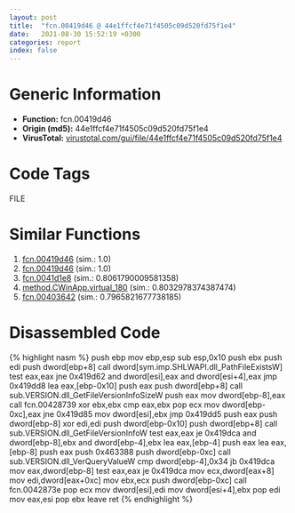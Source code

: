 ```yaml
---
layout: post
title:  "fcn.00419d46 @ 44e1ffcf4e71f4505c09d520fd75f1e4"
date:   2021-08-30 15:52:19 +0300
categories: report
index: false
---
```


# Generic Information
- **Function:** fcn.00419d46
- **Origin (md5):** 44e1ffcf4e71f4505c09d520fd75f1e4
- **VirusTotal:** [virustotal.com/gui/file/44e1ffcf4e71f4505c09d520fd75f1e4][virustotal_ref]

# Code Tags
<span class="tag" id="FILE">FILE</span>


# Similar Functions

1. [fcn.00419d46][similar_1_ref] (sim.: 1.0)
2. [fcn.00419d46][similar_2_ref] (sim.: 1.0)
3. [fcn.0041d1e8][similar_3_ref] (sim.: 0.8061790009581358)
4. [method.CWinApp.virtual\_180][similar_4_ref] (sim.: 0.8032978374387474)
5. [fcn.00403642][similar_5_ref] (sim.: 0.7965821677738185)


# Disassembled Code

{% highlight nasm %}
push ebp
mov ebp,esp
sub esp,0x10
push ebx
push edi
push dword[ebp+8]
call dword[sym.imp.SHLWAPI.dll_PathFileExistsW]
test eax,eax
jne 0x419d62
and dword[esi],eax
and dword[esi+4],eax
jmp 0x419dd8
lea eax,[ebp-0x10]
push eax
push dword[ebp+8]
call sub.VERSION.dll_GetFileVersionInfoSizeW
push eax
mov dword[ebp-8],eax
call fcn.00428739
xor ebx,ebx
cmp eax,ebx
pop ecx
mov dword[ebp-0xc],eax
jne 0x419d85
mov dword[esi],ebx
jmp 0x419dd5
push eax
push dword[ebp-8]
xor edi,edi
push dword[ebp-0x10]
push dword[ebp+8]
call sub.VERSION.dll_GetFileVersionInfoW
test eax,eax
je 0x419dca
and dword[ebp-8],ebx
and dword[ebp-4],ebx
lea eax,[ebp-4]
push eax
lea eax,[ebp-8]
push eax
push 0x463388
push dword[ebp-0xc]
call sub.VERSION.dll_VerQueryValueW
cmp dword[ebp-4],0x34
jb 0x419dca
mov eax,dword[ebp-8]
test eax,eax
je 0x419dca
mov ecx,dword[eax+8]
mov edi,dword[eax+0xc]
mov ebx,ecx
push dword[ebp-0xc]
call fcn.0042873e
pop ecx
mov dword[esi],edi
mov dword[esi+4],ebx
pop edi
mov eax,esi
pop ebx
leave 
ret 
{% endhighlight %}


[similar_1_ref]: /report/fcn.00419d46@8e21fa3f0489a6a256cf202e57f712bc
[similar_2_ref]: /report/fcn.00419d46@ff219f45286905b4a87327ca719363be
[similar_3_ref]: /report/fcn.0041d1e8@9c2b894b84f59672d8be2e984066f76f
[similar_4_ref]: /report/method.CWinApp.virtual_180@fac4f0be03ac37bd8be7ef737cdcee10
[similar_5_ref]: /report/fcn.00403642@73677cb40830e94fbfb5483ff33e40b9
[virustotal_ref]: https://www.virustotal.com/gui/file/44e1ffcf4e71f4505c09d520fd75f1e4